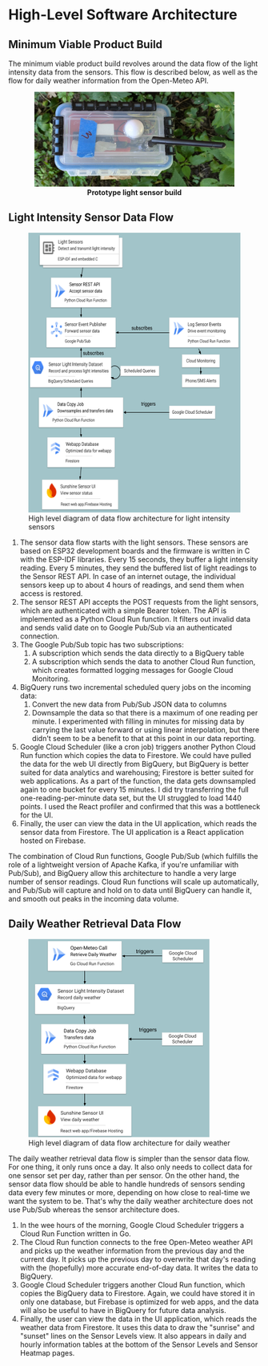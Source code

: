 # High-Level Software Architecture

## Minimum Viable Product Build

The minimum viable product build revolves around the data flow of the light intensity data from the sensors.  This flow is described below, as well as the flow for daily weather information from the Open-Meteo API.

<figure style="text-align: center;">
  <img src="images/sensor_3_proto_top.jpg" width="400" alt="A top-down view of a white, rectangular prototype enclosure for a light sensor."/>
  <figcaption><strong>Prototype light sensor build</strong></figcaption>
</figure>


## Light Intensity Sensor Data Flow

<figure>
  <img src="images/sensor_data_flow.png" alt="Diagram of the light sensor data flow, which is described below."  width="520" height="558" />
  <figcaption>High level diagram of data flow architecture for light intensity sensors</figcaption>
</figure>

1. The sensor data flow starts with the light sensors.  These sensors are based on ESP32 development boards and the firmware is written in C with the ESP-IDF libraries.  Every 15 seconds, they buffer a light intensity reading.  Every 5 minutes, they send the buffered list of light readings to the Sensor REST API.  In case of an internet outage, the individual sensors keep up to about 4 hours of readings, and send them when access is restored.
2. The sensor REST API accepts the POST requests from the light sensors, which are authenticated with a simple Bearer token.  The API is implemented as a Python Cloud Run function.  It filters out invalid data and sends valid date on to Google Pub/Sub via an authenticated connection.
3. The Google Pub/Sub topic has two subscriptions:
   1. A subscription which sends the data directly to a BigQuery table
   2. A subscription which sends the data to another Cloud Run function, which creates formatted logging messages for Google Cloud Monitoring.
4. BigQuery runs two incremental scheduled query jobs on the incoming data:
   1. Convert the new data from Pub/Sub JSON data to columns
   2. Downsample the data so that there is a maximum of one reading per minute.  I experimented with filling in minutes for missing data by carrying the last value forward or using linear interpolation, but there didn't seem to be a benefit to that at this point in our data reporting.
5. Google Cloud Scheduler (like a cron job) triggers another Python Cloud Run function which copies the data to Firestore.  We could have pulled the data for the web UI directly from BigQuery, but BigQuery is better suited for data analytics and warehousing; Firestore is better suited for web applications.  As a part of the function, the data gets downsampled again to one bucket for every 15 minutes.  I did try transferring the full one-reading-per-minute data set, but the UI struggled to load 1440 points.  I used the React profiler and confirmed that this was a bottleneck for the UI.
6. Finally, the user can view the data in the UI application, which reads the sensor data from Firestore.  The UI application is a React application hosted on Firebase.

The combination of Cloud Run functions, Google Pub/Sub (which fulfills the role of a lightweight version of Apache Kafka, if you're unfamiliar with Pub/Sub), and BigQuery allow this architecture to handle a very large number of sensor readings.  Cloud Run functions will scale up automatically, and Pub/Sub will capture and hold on to data until BigQuery can handle it, and smooth out peaks in the incoming data volume.

## Daily Weather Retrieval Data Flow

<figure>
  <img src="images/daily_weather_data_flow.png" alt="Diagram of the daily weather data flow, which is described below."  width="362" height="395" />
  <figcaption>High level diagram of data flow architecture for daily weather</figcaption>
</figure>

The daily weather retrieval data flow is simpler than the sensor data flow.  For one thing, it only runs once a day.  It also only needs to collect data for one sensor set per day, rather than per sensor.  On the other hand, the sensor data flow should be able to handle hundreds of sensors sending data every few minutes or more, depending on how close to real-time we want the system to be.  That's why the daily weather architecture does not use Pub/Sub whereas the sensor architecture does.

1. In the wee hours of the morning, Google Cloud Scheduler triggers a Cloud Run Function written in Go.
2. The Cloud Run function connects to the free Open-Meteo weather API and picks up the weather information from the previous day and the current day.  It picks up the previous day to overwrite that day's reading with the (hopefully) more accurate end-of-day data.  It writes the data to BigQuery.
3. Google Cloud Scheduler triggers another Cloud Run function, which copies the BigQuery data to Firestore.  Again, we could have stored it in only one database, but Firebase is optimized for web apps, and the data will also be useful to have in BigQuery for future data analysis.
4. Finally, the user can view the data in the UI application, which reads the weather data from Firestore.  It uses this data to draw the "sunrise" and "sunset" lines on the Sensor Levels view.  It also appears in daily and hourly information tables at the bottom of the Sensor Levels and Sensor Heatmap pages.